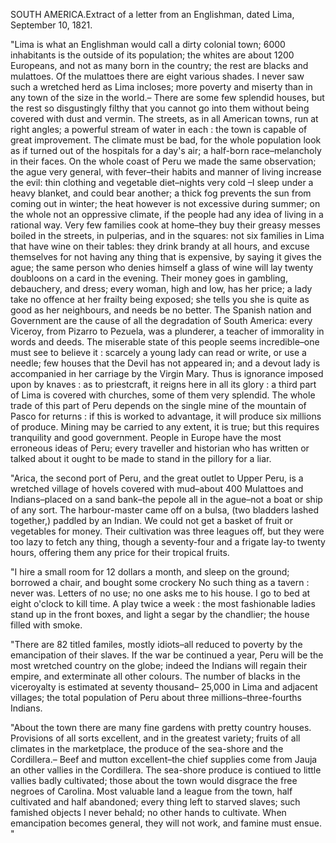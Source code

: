 SOUTH AMERICA.Extract of a letter from an Englishman, dated Lima, September 10, 1821."Lima is what an Englishman would call a dirty colonial town;
                    6000 inhabitants is the outside of its population; the whites are about
                    1200 Europeans, and not as many born in the country; the rest are blacks
                    and mulattoes. Of the mulattoes there are eight various shades. I never
                    saw such a wretched herd as Lima incloses; more poverty and miserty
                    than in any town of the size in the world.– There are some few
                    splendid houses, but the rest so disgustingly filthy that you
                    cannot go into them without being covered with dust and vermin. The
                    streets, as in all American towns, run at right angles; a
                    powerful stream of water in each : the town is capable of great
                    improvement. The climate must be bad, for the whole population look as
                    if turned out of the hospitals for a day's air; a half-born
                    race–melancholy in their faces. On the whole coast of Peru we
                    made the same observation; the ague very general, with
                    fever–their habits and manner of living increase the evil: thin
                    clothing and vegetable diet–nights very cold –I sleep under a
                    heavy blanket, and could bear another; a thick fog prevents the sun from
                    coming out in winter; the heat however is not excessive during summer; on
                    the whole not an oppressive climate, if the people had any idea of living
                    in a rational way. Very few families cook at home–they buy
                    their greasy messes boiled in the streets, in pulperias, and in the
                    squares: not six families in Lima that have wine on their tables: they
                    drink brandy at all hours, and excuse themselves for not having any thing
                    that is expensive, by saying it gives the ague; the same person who denies
                        himself a glass of wine will lay twenty doubloons on a card
                    in the evening. Their money goes in gambling, debauchery, and dress;
                    every woman, high and low, has her price; a lady take no offence at her
                    frailty being exposed; she tells you she is quite as good as her
                    neighbours, and needs be no better. The Spanish nation and
                    Government are the cause of all the degradation of South America: every
                    Viceroy, from Pizarro to Pezuela, was a plunderer, a teacher of
                    immorality in words and deeds. The miserable state of this people
                    seems incredible–one must see to believe it : scarcely a young lady
                    can read or write, or use a needle; few houses that the Devil has not
                    appeared in; and a devout lady is accompanied in her carriage by
                    the Virgin Mary. Thus is ignorance imposed upon by knaves : as to
                    priestcraft, it reigns here in all its glory : a third part of Lima is
                    covered with churches, some of them very splendid. The whole
                    trade of this part of Peru depends on the single mine of the mountain of
                    Pasco for returns : if this is worked to advantage, it will produce six
                    millions of produce. Mining may be carried to any extent, it is true;
                    but this requires tranquility and good government. People
                    in Europe have the most erroneous ideas of Peru; every traveller and
                    historian who has written or talked about it ought to be made to
                    stand in the pillory for a liar."Arica, the second port of Peru, and the great outlet to Upper Peru, is a
                    wretched village of hovels covered with mud–about 400 Mulattoes and
                    Indians–placed on a sand bank–the pepole all in the
                    ague–not a boat or ship of any sort. The harbour-master came off on
                    a bulsa, (two bladders lashed together,) paddled by an Indian.
                    We could not get a basket of fruit or vegetables for money. Their cultivation was three leagues off, but they were too lazy to
                    fetch any thing, though a seventy-four and a frigate lay-to twenty
                    hours, offering them any price for their tropical fruits."I hire a small room for 12 dollars a month, and sleep on the ground;
                    borrowed a chair, and bought some crockery No such thing as a tavern :
                    never was. Letters of no use; no one asks me to his house. I go to bed at
                    eight o'clock to kill time. A play twice a week : the most fashionable
                    ladies stand up in the front boxes, and light a segar by the
                    chandlier; the house filled with smoke."There are 82 titled familes, mostly idiots–all reduced to poverty by
                    the emancipation of their slaves. If the war be continued a year, Peru will
                    be the most wretched country on the globe; indeed the Indians
                    will regain their empire, and exterminate all other colours. The
                    number of blacks in the viceroyalty is estimated at seventy
                    thousand– 25,000 in Lima and adjacent villages; the total population
                    of Peru about three millions–three-fourths Indians."About the town there are many fine gardens with pretty country houses.
                    Provisions of all sorts excellent, and in the greatest variety; fruits of
                    all climates in the marketplace, the produce of the sea-shore
                    and the Cordillera.– Beef and mutton excellent–the chief
                    supplies come from Jauja an other vallies in the Cordillera. The sea-shore
                    produce is contiued to little vallies badly cultivated; those about
                    the town would disgrace the free negroes of Carolina. Most
                    valuable land a league from the town, half cultivated and half abandoned;
                    every thing left to starved slaves; such famished objects I never behald;
                    no other hands to cultivate. When emancipation becomes general, they
                    will not work, and famine must ensue. "